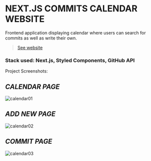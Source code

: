 # NEXT.JS COMMITS CALENDAR WEBSITE

Frontend application displaying calendar where users can search for commits as well as write their own.

> [See website](https://nextjs-calendar-iota.vercel.app/)

### Stack used: Next.js, Styled Components, GitHub API

Project Screenshots:

## *CALENDAR PAGE*

![calendar01](https://user-images.githubusercontent.com/46372998/178102480-4850b773-fc69-4301-9a65-9f287fa02315.png)

## *ADD NEW PAGE*

![calendar02](https://user-images.githubusercontent.com/46372998/178102481-8f94026c-de7b-4544-8818-8179df8e0ceb.png)

## *COMMIT PAGE*

![calendar03](https://user-images.githubusercontent.com/46372998/178102482-3959350f-9b9f-40d6-9a53-ae58b2f78db1.png)
